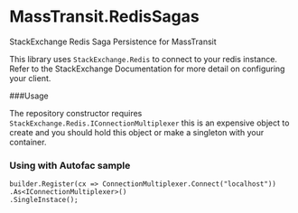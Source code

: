 # MassTransit.RedisSagas
StackExchange Redis Saga Persistence for MassTransit

This library uses `StackExchange.Redis` to connect to your redis instance. Refer to the StackExchange Documentation for more detail on configuring your client.

###Usage

The repository constructor requires `StackExchange.Redis.IConnectionMultiplexer` this is an expensive object to create and you should hold this object or make a singleton with your container.

### Using with Autofac sample

```
builder.Register(cx => ConnectionMultiplexer.Connect("localhost"))
.As<IConnectionMultiplexer>()
.SingleInstace();
```
